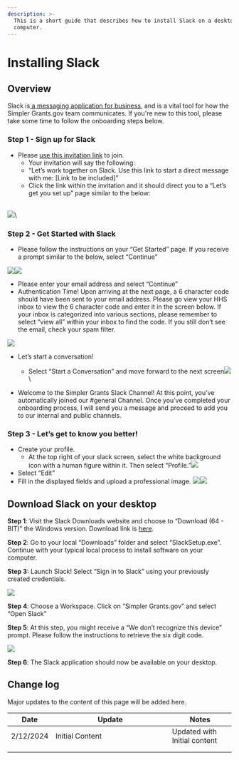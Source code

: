 ```yaml
---
description: >-
  This is a short guide that describes how to install Slack on a desktop
  computer.
---
```


# Installing Slack

## **Overview**

Slack is[ a messaging application for business](https://www.youtube.com/watch?v=6wjmH5qL3Ms\&t=13s), and is a vital tool for how the Simpler Grants.gov team communicates. If you're new to this tool, please take some time to follow the onboarding steps below.

### **Step 1 - Sign up for Slack**

* Please [use this invitation link](https://join.slack.com/t/betagrantsgov/shared\_invite/zt-2ckveruk4-MaemUdO1st6C6FVrJBuIoA) to join.
  * Your invitation will say the following:
  * “Let’s work together on Slack. Use this link to start a direct message with me: \[Link to be included]”
  * Click the link within the invitation and it should direct you to a “Let’s get you set up” page similar to the below:&#x20;

\
![](https://lh6.googleusercontent.com/4\_HXxmdT21mdjFqAoJ52cC2QFTRl2eI9yorwIuA10xz0Sd6d3YThZU99seoRHyDBiGrO3WUeo9P5fTNBLTpnDrNJ0m5Z8AEf2MVEnYv-GtnhGbPvHuL9qdzjVjcVcA8rwfXsBnDE6XWFhaMxe4Da69Y)\


### **Step 2 - Get Started with Slack**

* Please follow the instructions on your “Get Started” page. If you receive a prompt similar to the below, select “Continue”&#x20;

![](https://lh5.googleusercontent.com/fdtfJawoJ\_Mq-qWRI2PV6XnZkeIFYzRzFPeuNOks1Kp3qaASE3vTQDoGxVI8WkkwjxkMqOp9aYMg7He0yShtvsUcSCChxK92W2uYFXxQ5vB\_7IrhXfWzIv6-A3tCWyt3BOPwsl-XpHMPEqUIR9mK8i0)![](https://lh6.googleusercontent.com/\_tIuQc2aZ8wim7Ggp4MUyKlPFmgg-eTq7R90Fjxqteb43iJQeQR5C6RheqGEfGULwoqQ-Fjh4-7JC7tR6TS46EI0Jlaskk8\_XkUJbteGLKhW\_LEjg7pitvRsShT2jJD1p6RRgaLjgN34DoPkPoquubA)

* Please enter your email address and select “Continue”
* Authentication Time! Upon arriving at the next page, a 6 character code should have been sent to your email address. Please go view your HHS inbox to view the 6 character code and enter it in the screen below. If your inbox is categorized into various sections, please remember to select “view all” within your inbox to find the code. If you still don’t see the email, check your spam filter.

![](https://lh3.googleusercontent.com/cnVybR1Qg2431UtS1PQamPIshgfM1PSIBOXX-jkTInATZi7PtXSTFX6inrRulTe6\_V-Fwy58Sr43\_SO2G9PaMbJovG86w1660OirNBZ8buUqilUd2H0\_ThwF7lTRJDzIo1e4FkQ7hou0JH49X5OHNpM)

* Let’s start a conversation!
  * Select “Start a Conversation” and move forward to the next screen![](https://lh5.googleusercontent.com/QnPahYqYbYZF9zXX4UiLyscl50FTss4ZcE1AOEdHhaZqaAA1a-vQe6pby0YbCmG\_xz2DXofc9XaqvMNUPD5vb-D0ZHdt2zayGd8q8ka8BELgT29yrnIm7oe7KunaRV0F\_IMmru-0ISvXFejlTIvcSkI)\

* Welcome to the Simpler Grants Slack Channel! At this point, you’ve automatically joined our #general Channel. Once you’ve completed your onboarding process, I will send you a message and proceed to add you to our internal and public channels.&#x20;

### **Step 3 - Let’s get to know you better!**&#x20;

* Create your profile.
  * At the top right of your slack screen, select the white background icon with a human figure within it. Then select “Profile.”![](https://lh6.googleusercontent.com/AAzDboo17XfgbTYNxes8wcIepmh2eKBIeWcz2GG9vXOljb0Uj-xGdxpyGJAySRtENTFc7FThQOcTioCCZobXoehHRzaoun25LfBLxMdk-ocsiad1GWkVWRivwRDNIk8Ol87VHOcCmd-ScD-knfzWik8)
* Select “Edit”&#x20;
* Fill in the displayed fields and upload a professional image. ![](https://lh6.googleusercontent.com/SsLQ7gUxgs2fbxPw0nxDWplEMEB3d5VaAIDPMOdwPQveCYhX-q91aBxR0kJupWgs79L2wEtKP8lrk6NoOFoU05v0KCNV36\_IofDcK8XrRh4zdz-Eh\_mqtuNdWFk1qbzdK99I9mtZou0v7m6EaO0MnSc)![](https://lh6.googleusercontent.com/Y\_E5CoWduHmsddV\_msGpbeNknMnc3qBntPwJX5f8VI-o9Fc2hIsu29ja2AG4mNq5e1xGOmKtamdri-\_Y8wHYg21UZ2sgMqNgUJ2jABNCMIBLI3EXFpAAvZNfpwC\_bcdGAPrRp9rNi6TD9sriab4xcQU)

## **Download Slack on your desktop**

**Step 1**: Visit the Slack Downloads website and choose to “Download (64 - BIT)” the Windows version. Download link is [here](https://slack.com/downloads/windows).

**Step 2**: Go to your local “Downloads” folder and select “SlackSetup.exe”. Continue with your typical local process to install software on your computer.

**Step 3:** Launch Slack! Select “Sign in to Slack” using your previously created credentials.

&#x20;![](https://lh5.googleusercontent.com/tXBWrwkDUm9xNOyQj2uiWEaYkSjFCmP49GRzuW9C-9\_P7B8zSgjIx8Y8S6m8IxLo8O8LXeR9KFdvCX88fv\_vqEVnbuQZui3NBMAceBuoyu\_uBWwC2H5fByHxQJYkEle-izIF5s9rhyG\_el-vMBRqcKA)

**Step 4**: Choose a Workspace. Click on “Simpler Grants.gov” and select “Open Slack”

**Step 5**: At this step, you might receive a “We don’t recognize this device” prompt. Please follow the instructions to retrieve the six digit code.

![](https://lh5.googleusercontent.com/OX3B6K8f\_KMzoGmi0eULNOQEvDR5uT8GRxuFVj\_ynAw0Cvwm-OUch8tZzqXyX0j3fz5PF7-SWvjsEFqAXC-3tjWz2qfWyxOLkDYx0m9cUqSDLp-SaskfxFRdYmVosIpQ4\_SXt9wn9Nn3GusKd1QZqJ0)

**Step 6**: The Slack application should now be available on your desktop.



## Change log

Major updates to the content of this page will be added here.

<table><thead><tr><th>Date</th><th width="246">Update</th><th>Notes</th></tr></thead><tbody><tr><td>2/12/2024</td><td>Initial Content</td><td>Updated with Initial content</td></tr><tr><td></td><td></td><td></td></tr><tr><td></td><td></td><td></td></tr></tbody></table>

